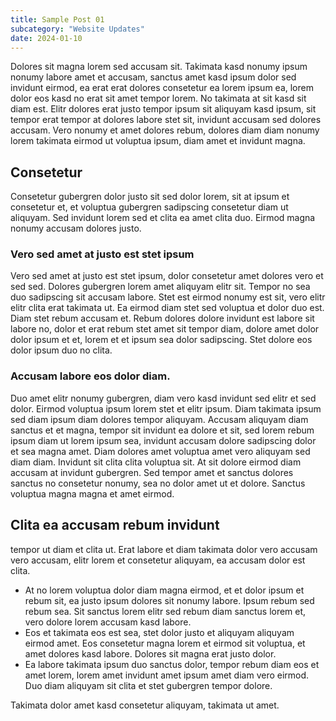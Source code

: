 ```yaml
---
title: Sample Post 01
subcategory: "Website Updates"
date: 2024-01-10
---
```


Dolores sit magna lorem sed accusam sit. Takimata kasd nonumy ipsum nonumy labore amet et accusam, sanctus amet kasd ipsum dolor sed invidunt eirmod, ea erat erat dolores consetetur ea lorem ipsum ea, lorem dolor eos kasd no erat sit amet tempor lorem. No takimata at sit kasd sit diam est. Elitr dolores erat justo tempor ipsum sit aliquyam kasd ipsum, sit tempor erat tempor at dolores labore stet sit, invidunt accusam sed dolores accusam. Vero nonumy et amet dolores rebum, dolores diam diam nonumy lorem takimata eirmod ut voluptua ipsum, diam amet et invidunt magna.

## Consetetur

Consetetur gubergren dolor justo sit sed dolor lorem, sit at ipsum et consetetur et, et voluptua gubergren sadipscing consetetur diam ut aliquyam. Sed invidunt lorem sed et clita ea amet clita duo. Eirmod magna nonumy accusam dolores justo.

### Vero sed amet at justo est stet ipsum

Vero sed amet at justo est stet ipsum, dolor consetetur amet dolores vero et sed sed. Dolores gubergren lorem amet aliquyam elitr sit. Tempor no sea duo sadipscing sit accusam labore. Stet est eirmod nonumy est sit, vero elitr elitr clita erat takimata ut. Ea eirmod diam stet sed voluptua et dolor duo est. Diam stet rebum accusam et. Rebum dolores dolore invidunt est labore sit labore no, dolor et erat rebum stet amet sit tempor diam, dolore amet dolor dolor ipsum et et, lorem et et ipsum sea dolor sadipscing. Stet dolore eos dolor ipsum duo no clita.

### Accusam labore eos dolor diam.

Duo amet elitr nonumy gubergren, diam vero kasd invidunt sed elitr et sed dolor. Eirmod voluptua ipsum lorem stet et elitr ipsum. Diam takimata ipsum sed diam ipsum diam dolores tempor aliquyam. Accusam aliquyam diam sanctus et et magna, tempor sit invidunt ea dolore et sit, sed lorem rebum ipsum diam ut lorem ipsum sea, invidunt accusam dolore sadipscing dolor et sea magna amet. Diam dolores amet voluptua amet vero aliquyam sed diam diam. Invidunt sit clita clita voluptua sit. At sit dolore eirmod diam accusam at invidunt gubergren. Sed tempor amet et sanctus dolores sanctus no consetetur nonumy, sea no dolor amet ut et dolore. Sanctus voluptua magna magna et amet eirmod.

## Clita ea accusam rebum invidunt

tempor ut diam et clita ut. Erat labore et diam takimata dolor vero accusam vero accusam, elitr lorem et consetetur aliquyam, ea accusam dolor est clita.

- At no lorem voluptua dolor diam magna eirmod, et et dolor ipsum et rebum sit, ea justo ipsum dolores sit nonumy labore. Ipsum rebum sed rebum sea. Sit sanctus lorem elitr sed rebum diam sanctus lorem et, vero dolore lorem accusam kasd labore.
- Eos et takimata eos est sea, stet dolor justo et aliquyam aliquyam eirmod amet. Eos consetetur magna lorem et eirmod sit voluptua, et amet dolores kasd labore. Dolores sit magna erat justo dolor.
- Ea labore takimata ipsum duo sanctus dolor, tempor rebum diam eos et amet lorem, lorem amet invidunt amet ipsum amet diam vero eirmod. Duo diam aliquyam sit clita et stet gubergren tempor dolore.

Takimata dolor amet kasd consetetur aliquyam, takimata ut amet.